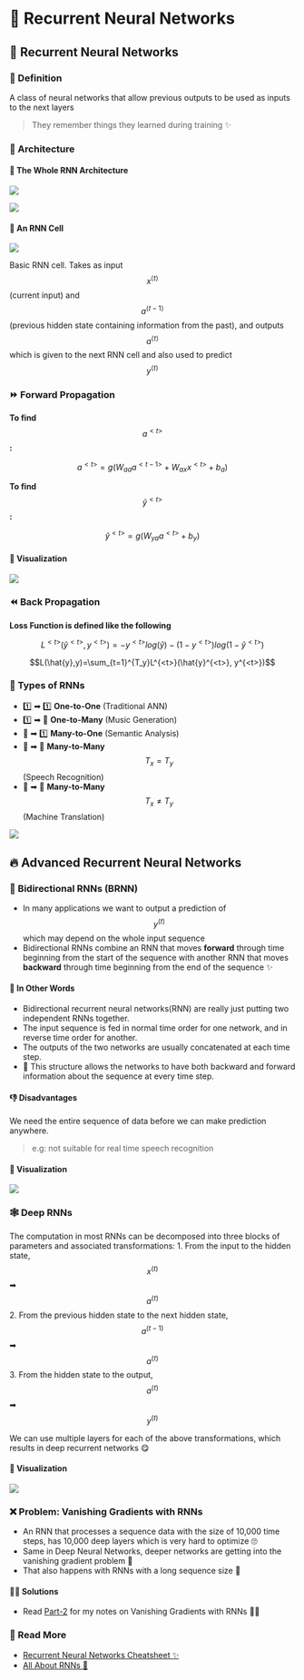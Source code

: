 # 🔄 Recurrent Neural Networks

## 🔄 Recurrent Neural Networks

### 🔎 Definition

A class of neural networks that allow previous outputs to be used as inputs to the next layers

> They remember things they learned during training ✨

### 🧱 Architecture

#### 🔶 The Whole RNN Architecture

![](../.gitbook/assets/rnnstructure2.png)

![](../.gitbook/assets/rnnstructure.png)

#### 🧩 An RNN Cell

![](../.gitbook/assets/rnncell.png)

Basic RNN cell. Takes as input $$x^{⟨t⟩}$$ \(current input\) and $$a^{⟨t−1⟩}$$ \(previous hidden state containing information from the past\), and outputs $$a^{⟨t⟩}$$ which is given to the next RNN cell and also used to predict $$y^{⟨t⟩}$$

### ⏩ Forward Propagation

**To find** $$a^{<t>}$$**:**

$$a^{<t>}=g(W_{aa}a^{<t-1>}+W_{ax}x^{<t>}+b_a)$$

**To find** $$\hat{y}^{<t>}$$**:**

$$\hat{y}^{<t>} = g(W_{ya}a^{<t>}+b_y)$$

#### 👀 Visualization

![](../.gitbook/assets/rnnforwardvis.png)

### ⏪ Back Propagation

**Loss Function is defined like the following**

$$L^{<t>}(\hat{y}^{<t>}, y^{<t>})=-y^{<t>}log(\hat{y})-(1-y^{<t>})log(1-\hat{y}^{<t>})$$

$$L(\hat{y},y)=\sum_{t=1}^{T_y}L^{<t>}(\hat{y}^{<t>}, y^{<t>})$$

### 🎨 Types of RNNs

* 1️⃣ ➡ 1️⃣ **One-to-One** \(Traditional ANN\)
* 1️⃣ ➡ 🔢 **One-to-Many** \(Music Generation\)
* 🔢 ➡ 1️⃣ **Many-to-One** \(Semantic Analysis\)
* 🔢 ➡ 🔢 **Many-to-Many** $$T_x = T_y$$ \(Speech Recognition\)
* 🔢 ➡ 🔢 **Many-to-Many** $$T_x \neq T_y$$ \(Machine Translation\)

![](../.gitbook/assets/rnntypes.png)

## 🔥 Advanced Recurrent Neural Networks

### 🔄 Bidirectional RNNs \(BRNN\)

* In many applications we want to output a prediction of $$y^{(t)}$$ which may depend on the whole input sequence
* Bidirectional RNNs combine an RNN that moves **forward** through time beginning from the start of the sequence with another RNN that moves **backward** through time beginning from the end of the sequence ✨

#### 💬 In Other Words

* Bidirectional recurrent neural networks\(RNN\) are really just putting two independent RNNs together. 
* The input sequence is fed in normal time order for one network, and in reverse time order for another. 
* The outputs of the two networks are usually concatenated at each time step.
* 🎉 This structure allows the networks to have both backward and forward information about the sequence at every time step. 

#### 👎 Disadvantages

We need the entire sequence of data before we can make prediction anywhere.

> e.g: not suitable for real time speech recognition

#### 👀 Visualization

![](../.gitbook/assets/brnn.png)

### 🕸 Deep RNNs

The computation in most RNNs can be decomposed into three blocks of parameters and associated transformations: 1. From the input to the hidden state, $$x^{(t)}$$ ➡ $$a^{(t)}$$ 2. From the previous hidden state to the next hidden state, $$a^{(t-1)}$$ ➡ $$a^{(t)}$$ 3. From the hidden state to the output, $$a^{(t)}$$ ➡ $$y^{(t)}$$

We can use multiple layers for each of the above transformations, which results in deep recurrent networks 😋

#### 👀 Visualization

![](../.gitbook/assets/deeprnn.PNG)

### ❌ Problem: Vanishing Gradients with RNNs

* An RNN that processes a sequence data with the size of 10,000 time steps, has 10,000 deep layers which is very hard to optimize 🙄
* Same in Deep Neural Networks, deeper networks are getting into the vanishing gradient problem 🥽
* That also happens with RNNs with a long sequence size 🐛

#### 🧙‍♀️ Solutions

* Read [Part-2](https://github.com/asmaamirkhan/DeepLearningNotes/tree/d20deec6ead832c6650a0d761212dfafef64b302/9-SequenceModels/2-VanishingGradients.md) for my notes on Vanishing Gradients with RNNs 🤸‍♀️

### 🧐 Read More

* [Recurrent Neural Networks Cheatsheet ✨](https://stanford.edu/~shervine/teaching/cs-230/cheatsheet-recurrent-neural-networks#)
* [All About RNNs 🚀](https://medium.com/@jianqiangma/all-about-recurrent-neural-networks-9e5ae2936f6e)


